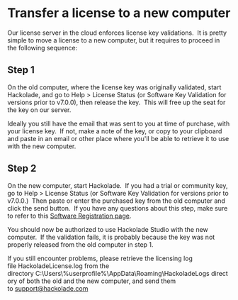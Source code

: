 # Transfer a license to a new computer

Our license server in the cloud enforces license key validations.  It is pretty simple to move a license to a new computer, but it requires to proceed in the following sequence:

## Step 1

On the old computer, where the license key was originally validated, start Hackolade, and go to Help \> License Status (or Software Key Validation for versions prior to v7.0.0), then release the key.  This will free up the seat for the key on our server.

Ideally you still have the email that was sent to you at time of purchase, with your license key.  If not, make a note of the key, or copy to your clipboard and paste in an email or other place where you'll be able to retrieve it to use with the new computer.

## Step 2

On the new computer, start Hackolade.  If you had a trial or community key, go to Help \> License Status (or Software Key Validation for versions prior to v7.0.0.)  Then paste or enter the purchased key from the old computer and click the send button.  If you have any questions about this step, make sure to refer to this [Software Registration page](<Softwareregistration.md>).

You should now be authorized to use Hackolade Studio with the new computer.  If the validation fails, it is probably because the key was not properly released from the old computer in step 1.

If you still encounter problems, please retrieve the licensing log file HackoladeLicense.log from the directory C:\\Users\\%userprofile%\\AppData\\Roaming\\HackoladeLogs directory of both the old and the new computer, and send them to [support@hackolade.com](<mailto:support@hackolade.com>)

 
